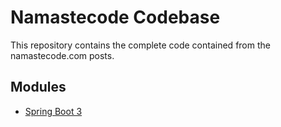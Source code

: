 # Namastecode Codebase
This repository contains the complete code contained from the namastecode.com posts.

## Modules
- [Spring Boot 3](spring-boot-3)
